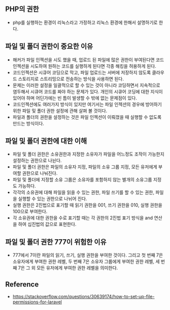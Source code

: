 ## PHP의 권한
- php를 실행하는 환경이 리눅스라고 가정하고 리눅스 환경에 한해서 설명하기로 한다.

## 파일 및 폴더 권한이 중요한 이유
- 해커가 파일 인젝션을 시도 했을 때, 업로드 된 파일에 많은 권한이 부여된다면 코드 인젝션을 시도하여 원하는 코드를 실행하게 된다면 각종 해킹을 허용하게 된다.
- 코드인젝션은 시큐어 코딩으로 막고, 파일 업로드는 서버에 저장하지 않도록 클라우드 스토리지로 스트리밍으로 전송하는 방식을 사용하면 된다.
- 문제는 이러한 설정을 일괄적으로 할 수 있는 것이 아니라 코딩하면서 지속적으로 염두해서 시큐어 코드를 짜야 하는 문제가 있다. 개인의 시큐어 코딩에 대한 지식이 있어야 하며 어딘가에는 빈 틈이 발생할 수 밖에 없는 문제점이 있다.
- 코드인젝션에도 여러가지 방식이 있지만 여기서는 파일 인젝션의 경우에 방어하기 위한 파일 및 폴더 권한 설정에 관해 살펴 볼 것이다.
- 파일과 폴더의 권한을 설정하는 것은 파일 인젝션이 이뤄졌을 때 실행할 수 없도록 만드는 방식이다.

## 파일 및 폴더 권한에 대한 이해
- 파일 및 폴더 권한은 소유권한과 지정한 소유자가 파일을 어느정도 조작이 가능한지 설정하는 권한으로 나뉜다.
- 파일 및 폴더 권한은 파일의 소유자 지정, 파일의 소유 그룹 지정, 모든 유저에게 부여할 권한으로 나눠진다.
- 파일 및 폴더에 지정할 소유 그룹은 소유자를 포함하지 않는 별개의 소유그룹 지정도 가능하다.
- 각각의 소유권에 대해 파일을 읽을 수 있는 권한, 파일 쓰기를 할 수 있는 권한, 파일을 실행할 수 있는 권한으로 나뉘어 진다.
- 실행 권한은 2진법으로 표기할 때 읽기 권한을 001, 쓰기 권한을 010, 실행 권한을 100으로 부여한다.
- 각 소유권에 대한 권한을 수로 표기할 때는 각 권한의 2진법 표기 방식을 and 연산을 하여 십진법의 값으로 표현한다. 

## 파일 및 폴더 권한 777이 위험한 이유
- 777에서 7이란 파일의 읽기, 쓰기, 실행 권한을 부여한 것이다. 그리고 첫 번째 7은 소유자에게 부여한 권한 레벨, 두 번째 7은 소유자 그룹에게 부여한 권한 레벨, 세 번째 7은 그 외 모든 유저에게 부여한 권한 레벨을 의미한다.


## Reference
- https://stackoverflow.com/questions/30639174/how-to-set-up-file-permissions-for-laravel
